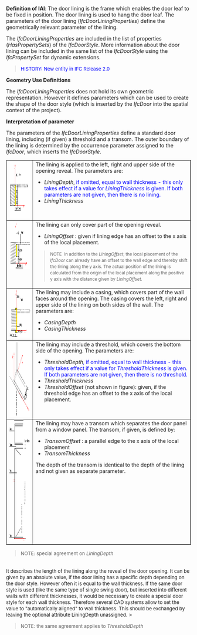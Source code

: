 ﻿**Definition
of IAI**: The door lining is the frame which enables the door leaf to be fixed in position. The door lining is used to hang the door leaf. The parameters of the door lining (_IfcDoorLiningProperties_) define the geometrically relevant parameter of the lining.

The _IfcDoorLiningProperties_ are included in the list of properties (_HasPropertySets_) of the _IfcDoorStyle_. More information about the door lining can be included in the same list of the _IfcDoorStyle_ using the _IfcPropertySet_ for dynamic extensions.

> <font color="#0000ff" size="-1">HISTORY: New entity
in IFC Release 2.0</font>

****Geometry
Use Definitions****

The _IfcDoorLiningProperties_ does not hold its own geometric representation. However it defines parameters which can be used to create the shape of the door style (which is inserted by the _IfcDoor_ into the spatial context of the project).

**Interpretation
of parameter**

The parameters of the _IfcDoorLiningProperties_ define a standard door lining, including (if given) a threshold and a transom. The outer boundary of the lining is determined by the occurrence parameter assigned to the _IfcDoor_, which inserts the _IfcDoorStyle_.

<table border="1" cellpadding="2" cellspacing="2">
  <tbody>
    <tr valign="top">
      <td align="left" valign="top"><img src="figures/ifcdoorliningproperties-fig01.gif" alt="lining 1" border="0" height="155" width="247"></td>
      <td align="left" valign="top">The
lining is applied to the left, right and upper side of the opening
reveal. The parameters are:
      <ul>
        <li><i>LiningDepth</i>,
          <font color="#0000ff">if
omitted, equal to wall thickness - this only takes effect if a value for
          <i>LiningThickness</i>
is given. If both parameters are not given, then there is no lining.</font></li>
        <li><i>LiningThickness</i></li>
      </ul>
      </td>
    </tr>
    <tr valign="top">
      <td align="left" valign="top"><img src="figures/ifcdoorliningproperties-fig02.gif" alt="lining 2" border="0" height="129" width="210"> </td>
      <td align="left" valign="top">The
lining can only cover part of the opening reveal.
      <ul>
        <li><i>LiningOffset</i>
: given if lining edge has an offset to the x axis of the local
placement.</li>
      </ul>
      <blockquote><small>NOTE
&nbsp;In addition to the&nbsp;<i>LiningOffset</i>,
the local placement of the <i>IfcDoor</i>
can already have an offset to the wall edge and thereby shift the
lining along the y axis. The actual position of the lining is
calculated from the origin of the local placement along the positive y
axis with the distance given by <i>LiningOffset</i>.</small></blockquote>
      </td>
    </tr>
    <tr valign="top">
      <td align="left" valign="top"><img src="figures/ifcdoorliningproperties-fig03.gif" alt="lining 3" border="0" height="132" width="227"></td>
      <td align="left" valign="top">The
lining may include a casing, which covers part of the wall faces around
the opening. The casing covers the left, right and upper side of the
lining on both sides of the wall. The parameters are:
      <ul>
        <li><i>CasingDepth</i></li>
        <li><i>CasingThickness</i></li>
      </ul>
      </td>
    </tr>
    <tr>
      <td align="left" valign="top"><img src="figures/ifcdoorliningproperties-fig04.gif" alt="lining 4" border="0" height="206" width="181"></td>
      <td align="left" valign="top">The
lining may include a threshold, which covers the bottom side of the
opening. The parameters are:
      <ul>
        <li><i>ThresholdDepth<font color="#0000ff">, </font></i><font color="#0000ff">if omitted, equal to wall thickness -
this only takes effect if a value for <i>ThresholdThickness
          </i>is given. If both
parameters are not given, then there is no threshold.</font></li>
        <li><i>ThresholdThickness</i></li>
        <li><i>ThresholdOffset</i>
(not shown in figure): given, if the threshold edge has an offset to
the x axis of the local placement. </li>
      </ul>
      </td>
    </tr>
    <tr valign="top">
      <td align="left" valign="top"><img src="figures/ifcdoorliningproperties-fig05.gif" alt="lining 5" border="0" height="332" width="342"></td>
      <td align="left" valign="top">The
lining may have a transom which separates the door panel from a window
panel. The transom, if given, is defined by:
      <ul>
        <li><i>TransomOffset</i>
: a parallel edge to the x axis of the local placement</li>
        <li><i>TransomThickness</i></li>
      </ul>
      <p>The depth of the transom
is identical to the depth of the lining and not given as separate
parameter.</p>
      </td>
    </tr>
  </tbody>
</table>

> <font size="-1">NOTE: special agreement on <i>LiningDepth</i>
  <br>
It describes the length of the lining along the reveal of the door
opening. It can be given by an absolute value, if the door lining has a
specific depth depending on the door style. However often it is equal
to the wall thickness. If the same door style is used (like the same
type of single swing door), but inserted into different walls with
different thicknesses, it would be necessary to create a special door
style for each wall thickness. Therefore several CAD systems allow to
set the value to "automatically aligned" to wall thickness. This should
be exchanged by leaving the optional attribute LiningDepth unassigned.</font>
> 


> <font size="-1">NOTE: the same agreement applies to <i>ThresholdDepth</i></font>
>
